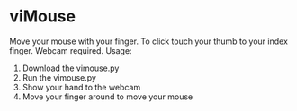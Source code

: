 # viMouse
Move your mouse with your finger. To click touch your thumb to  your index finger.
Webcam required.
Usage:
  1. Download the vimouse.py
  2. Run the vimouse.py
  3. Show your hand to the webcam
  4. Move your finger around to move your mouse
